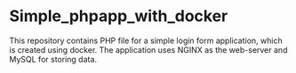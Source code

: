 # Simple_phpapp_with_docker

This repository contains PHP file for a simple login form application, which is created using docker.
The application uses NGINX as the web-server and MySQL for storing data.
